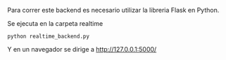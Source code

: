 Para correr este backend es necesario utilizar la libreria Flask en Python.

Se ejecuta en la carpeta realtime

```python realtime_backend.py```

Y en un navegador se dirige a http://127.0.0.1:5000/